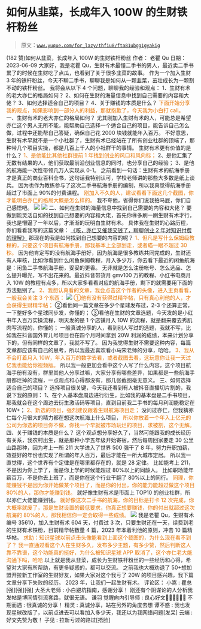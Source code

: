# 如何从韭菜，长成年入 100W 的生财铁杆粉丝

> 原文：[`www.yuque.com/for_lazy/thfiu8/fta81ubgg1gyakig`](https://www.yuque.com/for_lazy/thfiu8/fta81ubgg1gyakig)

<ne-h2 id="dc044a29" data-lake-id="dc044a29"><ne-heading-ext><ne-heading-anchor></ne-heading-anchor><ne-heading-fold></ne-heading-fold></ne-heading-ext><ne-heading-content><ne-text id="u67ca8684">(182 赞)如何从韭菜，长成年入 100W 的生财铁杆粉丝</ne-text></ne-heading-content></ne-h2> <ne-p id="u4b63f069" data-lake-id="u4b63f069"><ne-text id="u8a8fae53">作者： 老瞿 Qu</ne-text></ne-p> <ne-p id="ub3770f09" data-lake-id="ub3770f09"><ne-text id="udedd5d2e">日期：2023-06-09</ne-text></ne-p> <ne-p id="u0bf57517" data-lake-id="u0bf57517"><ne-text id="u8c292682">大家好，我是老瞿 Qu，生财有术最懂二手书的男人，最近卖二手书累了的时候在生财吃了点瓜，也看到了关于很多韭菜的故事。</ne-text></ne-p> <ne-p id="u2ec7c721" data-lake-id="u2ec7c721"><ne-text id="u0d40f3a0">作为一个加入生财 3 年的铁杆粉丝，今天不聊二手书，</ne-text><ne-text id="u599bfa52" ne-bold="true">聊聊我是如何从一颗韭菜，茁壮成长为一颗割不动的铁杆粉丝。</ne-text></ne-p> <ne-p id="ubacf3812" data-lake-id="ubacf3812"><ne-text id="u8d62e4f9" ne-bold="true">我将会从以下 4 个问题，聊聊我的经验和观点：</ne-text></ne-p> <ne-p id="uc97e618b" data-lake-id="uc97e618b"><ne-text id="u87de9cee">1、生财有术的老大亦仁的格局如何？</ne-text></ne-p> <ne-p id="uab86b9de" data-lake-id="uab86b9de"><ne-text id="u3b4e5bd4">2、如何在生财的海量信息中找到自己需要的内容和大佬？</ne-text></ne-p> <ne-p id="u635e1221" data-lake-id="u635e1221"><ne-text id="uba20f65f">3、如何选择适合自己的项目？</ne-text></ne-p> <ne-p id="u4040b54b" data-lake-id="u4040b54b"><ne-text id="u6a50abcd">4、关于赚钱的本质是什么？</ne-text></ne-p> <ne-p id="u5b3fd1a8" data-lake-id="u5b3fd1a8"><ne-text id="u7693cfea" style="color: rgb(230, 115, 0);">下面开始分享我的观点，如果影响到一部分人的利益，那就抱歉了，今天我为小白打 call。</ne-text></ne-p> <ne-p id="u1887bb3d" data-lake-id="u1887bb3d"><ne-text id="uef90eae5" ne-bold="true">一、生财有术的老大亦仁的格局如何？</ne-text></ne-p> <ne-p id="u4310729d" data-lake-id="u4310729d"><ne-text id="u9bafe9d0">尤其刚加入生财有术的人，可能总是希望亦仁这个男人无所不能，能帮助自己选择一个适合自己的项目，能告诉自己怎么做，过程中还能帮自己答疑，确保自己花 2000 块钱就能年入百万。</ne-text></ne-p> <ne-p id="ucc60ccf4" data-lake-id="ucc60ccf4"><ne-text id="u273bb420">不好意思，生财有术早就不是一个小社群了，生财有术已经站在了所有创业社群的顶端了，那种带几个项目实操，都是几百上千人的小社群干的事情。</ne-text></ne-p> <ne-p id="u2918a2d0" data-lake-id="u2918a2d0"><ne-text id="u2fac9626" ne-bold="true">生财有术更有价值的是什么？</ne-text></ne-p> <ne-p id="uc068aa60" data-lake-id="uc068aa60"><ne-text id="u80ad357a" style="color: rgb(230, 115, 0);">1、是他能比其他社群提前 1 年找到创业的风口和风向标；</ne-text></ne-p> <ne-p id="uf74353d6" data-lake-id="uf74353d6"><ne-text id="ufd6953e5">2、是他汇集了无数有结果的人，他们获取最前沿创业信息的同时，也分享自己的经验；</ne-text></ne-p> <ne-p id="u4e40b48c" data-lake-id="u4e40b48c"><ne-text id="u634015cd">3、是他的航海能一次性带领几万人实现从 0-1。</ne-text></ne-p> <ne-p id="uf830e582" data-lake-id="uf830e582"><ne-text id="u317af82b">之前看到一句话：生财有术的航海手册才是真正的商业百科全书，这句话我特别认可，学校老师讲的那些大多数是纸上谈兵。</ne-text></ne-p> <ne-p id="uc6a5ebc3" data-lake-id="uc6a5ebc3"><ne-text id="uc0bc2cec">因为也作为教练参与了这次二手书航海手册的编制，所以我真觉得航海手册超过了市面上 90%的付费课程。</ne-text></ne-p> <ne-p id="uf3bb0088" data-lake-id="uf3bb0088"><ne-text id="u835e0426" style="color: rgb(230, 115, 0);">刚加入不久的人，建议看看下面这几个截图，你才能明白亦仁的格局大概是怎么样的。</ne-text></ne-p> <ne-p id="uf3842c98" data-lake-id="uf3842c98"><ne-text id="uaee82b21">我不夸他，省得你们说我拍马屁，你们自己感悟吧。</ne-text></ne-p> <ne-p id="u2a75543d" data-lake-id="u2a75543d"><ne-card data-card-name="image" data-card-type="inline" id="NDvhd" data-event-boundary="card">![](img/624c1e0b65e8f91110bf19f88a68aee8.png)  <ne-p id="u164ef99f" data-lake-id="u164ef99f"><ne-card data-card-name="image" data-card-type="inline" id="TuUXa" data-event-boundary="card">![](img/112feb104b23e272cadbac0a521c73fb.png)  <ne-p id="u4c06d10e" data-lake-id="u4c06d10e"><ne-text id="u66ee63aa" ne-bold="true">二、如何在生财的海量信息中找到自己需要的内容和大佬？</ne-text></ne-p> <ne-p id="u181367e6" data-lake-id="u181367e6"><ne-text id="uefe3df8d">要做到能灵活自如的找到自己想要的内容和大佬，首先你🉐多刷一刷生财有术才行，我也是懵逼了一年以后，才渐渐的玩明白生财有术。</ne-text></ne-p> <ne-p id="ua795c2cb" data-lake-id="ua795c2cb"><ne-text id="u4d68f0c9">具体我在生财的心路历程，你们看看我写的这篇文章：</ne-text></ne-p> <ne-h5 id="cc84c08f" data-lake-id="cc84c08f"><ne-heading-ext><ne-heading-anchor></ne-heading-anchor><ne-heading-fold></ne-heading-fold></ne-heading-ext><ne-heading-content>[<ne-text id="u8b365709">《咳，亦仁又催我交钱了，聊聊创业 2 年对知识付费的理解》</ne-text>](https://t.zsxq.com/0eJ4AvQ6L)</ne-heading-content></ne-h5> <ne-p id="u24f96454" data-lake-id="u24f96454"><ne-text id="uceb3bafe">那现在的我是如何找到自己想要的内容的呢？</ne-text></ne-p> <ne-p id="u8988a935" data-lake-id="u8988a935"><ne-text id="u413655a7" style="color: rgb(230, 115, 0);">1、但凡是写什么保姆级教程的，只要这个项目有航海手册，那我基本上全部划走，或者瞄一眼不超过 30 秒。</ne-text></ne-p> <ne-p id="ueb6698d8" data-lake-id="ueb6698d8"><ne-text id="ub2635a0a">因为他肯定写的没有航海手册好，因为航海是很多教练共同完成的，生财还有人审核，比如你看到什么闲鱼保姆教程，月入多少万，你去看下最近的闲鱼航海是：闲鱼二手书航海手册，妥妥的更香。</ne-text></ne-p> <ne-p id="uef802e0f" data-lake-id="uef802e0f"><ne-text id="ud069e0f3">无非就是怎么注册帐号、怎么选品、怎么提升曝光，写不出花来的。最近抖音带货月 gmv100 万的教程、小红书电商月入 10W 的教程有点多，所以大家多看看对应的航海手册，剩下的就需要用下面的方法甄别了。</ne-text></ne-p> <ne-p id="uf6feb0ce" data-lake-id="uf6feb0ce"><ne-text id="ued6d3db6" style="color: rgb(230, 115, 0);">2、我想认真看的文章，我会点击这个作者的头像，进入主页看看，一般我会关注 3 个东西：</ne-text></ne-p> <ne-p id="u77c1327e" data-lake-id="u77c1327e"><ne-card data-card-name="image" data-card-type="inline" id="F0yxP" data-event-boundary="card">![](img/44e07d64582b95db5648f3c0456a30d5.png)  <ne-p id="ued8acfb5" data-lake-id="ued8acfb5"><ne-text id="ufa975602" style="color: rgb(230, 115, 0);">①他有没有获得过精华帖，只有真心利他的人，才会获得生财精华帖；</ne-text></ne-p> <ne-p id="ue0546cd3" data-lake-id="ue0546cd3"><ne-text id="udb307524">②看他同一篇文章在多少个星球发布过，2-3 个还算正常，一下整好多个星球同步发，你懂的；</ne-text></ne-p> <ne-p id="ud9700925" data-lake-id="ud9700925"><ne-text id="u56795cb2">③看他在生财的文章选题，今天发的是小红书年入百万实操流程，明天发的是 1 个店铺月入 10W 的流程，就是翻来覆去秀肌肉写流程的，你懂的；</ne-text></ne-p> <ne-p id="uaf3d50ef" data-lake-id="uaf3d50ef"><ne-text id="u1a0aab70">一般真诚分享的人，看到别人写过的选题，我就不写，比如我在抖音国外育儿号项目也在四个月时间拿到 20W 利润的成绩，本来计划分享下的，但有同样的文章了，我就不写了。</ne-text></ne-p> <ne-p id="ub06c87a9" data-lake-id="ub06c87a9"><ne-text id="ue909c0cf" ne-bold="true">因为我觉得生财不需要这种内容，每篇文章都应该有自己的思考，所以我最近喜欢看小马宋老师的分享，哈哈。</ne-text></ne-p> <ne-p id="uc70dcb16" data-lake-id="uc70dcb16"><ne-text id="u9db94544" style="color: rgb(230, 115, 0);">3、我从不会盯着月入 10W，年入百万的数字去看，或者截图去看，这玩意你让我一天过亿我也能给你视频版。</ne-text></ne-p> <ne-p id="u85a3fe2d" data-lake-id="u85a3fe2d"><ne-text id="u42837bd1" style="color: rgb(38, 38, 38);">所以我一般更加会看中这个人写了什么内容，这个项目航海手册有没有，群里其他人分享过嘛，大家分享有哪些差异，如果都是一些航海手册都烂掉的流程，一点观点和心得都没有，那几张截图毫无意义。</ne-text></ne-p> <ne-p id="ueead626b" data-lake-id="ueead626b"><ne-text id="u5887fd9a" ne-bold="true">三、如何选择适合自己的项目？</ne-text></ne-p> <ne-p id="u42b50253" data-lake-id="u42b50253"><ne-text id="ub87133eb">选择项目很关键，今天我还看到有人被抖音直播切片割的，我说下我的原则：</ne-text></ne-p> <ne-p id="u172fcd63" data-lake-id="u172fcd63"><ne-text id="u51a8f09e">1、在个人基本盘周边进行衍生，比如我的基本盘是二手书项目，那我就会在这个周边去衍生激活码等项目，直到目前我二手书的每月利润能稳定在 10W+；</ne-text></ne-p> <ne-p id="ud9b0903e" data-lake-id="ud9b0903e"><ne-text id="uf5878f6e" style="color: rgb(230, 115, 0);">2、新选的项目，强烈建议跟着生财航海项目走；</ne-text></ne-p> <ne-p id="uc446df12" data-lake-id="uc446df12"><ne-text id="u310427e0">没问过亦仁，但我猜亦仁每个月很大的精力都在想这次航海上什么项目，</ne-text></ne-p> <ne-p id="ua3aec757" data-lake-id="ua3aec757"><ne-text id="ubf646a23" style="color: rgb(230, 115, 0);">所以你放着一个年入上亿元的公司为你选的项目你不做，你找一个早就被市场玩烂的项目，求被割，这个无解。</ne-text></ne-p> <ne-p id="u5ac80037" data-lake-id="u5ac80037"><ne-text id="u853893db" ne-bold="true">四、关于赚钱的本质是什么？</ne-text></ne-p> <ne-p id="u3ce46ba9" data-lake-id="u3ce46ba9"><ne-text id="uc8c6577e">这个观点想分享好久了，当然可能跟我的成长经历有关系，我农村出生，就是那种小学五年级开始寄宿，然后每周回家要走 30 公里山路那种，因为考上一所 211 大学进入了世界 500 强干了 8 年，努力升职加薪，效益好的年份也实现了所谓的年入百万，最后才能在一所大城市定居。</ne-text></ne-p> <ne-p id="u72b8af4d" data-lake-id="u72b8af4d"><ne-text id="u505e1978" ne-bold="true">所以我一直觉得，这个世界有个定律是在哪里都存在的，就是 28 定律。</ne-text></ne-p> <ne-p id="uaaf053f3" data-lake-id="uaaf053f3"><ne-text id="u87692dda">比如能考上 211，不是因为你上学了，而是你上学的时候能超过 80%以上的同龄人。</ne-text></ne-p> <ne-p id="u7146ba44" data-lake-id="u7146ba44"><ne-text id="u6aad638d">比如职场能年薪百万，不是你去上班了，而是你在这个行业干翻了 80%以上的同行。</ne-text></ne-p> <ne-p id="ub021d235" data-lake-id="ub021d235"><ne-text id="u3fd6823f" style="color: rgb(230, 115, 0);">同理，你能赚钱不是因为你开始做某个项目了，而是你的付出，你的能力能超过做这个项目 80%的人，那你才能赚到钱。</ne-text></ne-p> <ne-p id="ud58142b8" data-lake-id="ud58142b8"><ne-text id="u0863dac4" style="color: rgb(38, 38, 38);">就好像生财有术是市面上 TOP10 的创业社群，所以亦仁大佬能赚到钱。</ne-text></ne-p> <ne-p id="udf484a4a" data-lake-id="udf484a4a"><ne-text id="uee168e18" style="color: rgb(230, 115, 0);">就好像这次二手书的航海，你的目标是打卡 12 次完成，你大概率就废了，那是生财设置的最低要求，你真正想要赚钱，你的付出就超过这次航海的 80%的人，那我相信你一定会取得一些成绩。</ne-text></ne-p> <ne-p id="u07364541" data-lake-id="u07364541"><ne-card data-card-name="image" data-card-type="inline" id="RSQRN" data-event-boundary="card">![](img/c4b012fa103c6e8819da2e7c0b965887.png)  <ne-p id="u2c4e93c2" data-lake-id="u2c4e93c2"><ne-text id="u2fe3d577">我是老瞿 Qu，生财有术编号 35610，加入生财有术 604 天，付费过 3 次，只要生财还在一天，续费到老的生财有术铁粉，目前精华帖数量 4 篇，2023 年本着利他的原则，冲击 10 篇精华帖。</ne-text></ne-p> <ne-p id="u765475f1" data-lake-id="u765475f1"><ne-text id="u200bc074" style="color: rgb(230, 115, 0);">求助：知识星球以前点击头像能看到上面这个截图的，为什么现在看不到了？</ne-text></ne-p> <ne-p id="uae0c38fc" data-lake-id="uae0c38fc"><ne-text id="uca286156" style="color: rgb(230, 115, 0);">我一直通过看这个人在生财多久，发布多少主题，有多少赞，然后判断这人靠不靠谱，这个功能真的挺好，为什么被知识星球 APP 取消了，这个亦仁老大能沟通下吗，哈哈</ne-text></ne-p> <ne-p id="u46aba087" data-lake-id="u46aba087"><ne-text id="ufdfef644" style="color: rgb(38, 38, 38);">以上就是我从韭菜，成长为生财铁杆粉丝的一些经历和心得，希望对大家有所帮助，有更多疑惑的，都可以交流。</ne-text></ne-p> <ne-p id="uc78f02f5" data-lake-id="uc78f02f5"><ne-text id="u07a5f3cc" style="color: rgb(38, 38, 38);">之前我也大概劝退了 50+想</ne-text><ne-text id="uaa98a690" ne-bold="true">加盟开拉新工作室</ne-text><ne-text id="ua4ea6c59" style="color: rgb(38, 38, 38);">的生财好友，如果大家对这个我亏了 20W 的项目感兴趣，我下篇文章分享下失败的经历。</ne-text></ne-p> <ne-p id="u6d6b9ece" data-lake-id="u6d6b9ece"><ne-text id="uc4244a80" style="color: rgb(38, 38, 38);">2023 年，让我们一起生财有术。</ne-text></ne-p> <ne-hole id="u5f3dd72d" data-lake-id="u5f3dd72d"><ne-card data-card-name="hr" data-card-type="block" id="Uzhbl" data-event-boundary="card"><ne-p id="udcb0bd75" data-lake-id="udcb0bd75"><ne-text id="ud289cd98">评论区：</ne-text></ne-p> <ne-p id="u3e26df16" data-lake-id="u3e26df16"><ne-text id="u17cdac53">小嵩 : 瞿总[强][强][强]</ne-text> <ne-text id="ub64575f9">大圣大老师 : 小白避坑指南，感谢分享！</ne-text> <ne-text id="u901a2d3f">刚还有个阴谋论的人分析我发帖是博同情引流套路，就很无语。</ne-text> <ne-text id="u1a4a91c4">谦羽 觉醒向内引导师 : 良心好文👍🏻👍🏻👍🏻</ne-text> <ne-text id="u0cb4b2fe">不期而遇 : 很真诚的分享！</ne-text> <ne-text id="u47003e45">精灵 : 真诚分享，站在另外的角度去想</ne-text> <ne-text id="u64ae5d8e">谭不惑 : 我也发现星球改版了，以前点进去可以看加入多少天，我还以为我网络问题[发呆]</ne-text> <ne-text id="u6c5b4a04">云端 : 好文先赞为敬！</ne-text> <ne-text id="udf7ae94d">子见 : 拉新亏过的路过[捂脸]</ne-text></ne-p></ne-card></ne-hole></ne-card></ne-p></ne-card></ne-p></ne-card></ne-p></ne-card></ne-p>